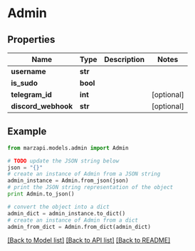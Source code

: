 # Admin


## Properties
Name | Type | Description | Notes
------------ | ------------- | ------------- | -------------
**username** | **str** |  | 
**is_sudo** | **bool** |  | 
**telegram_id** | **int** |  | [optional] 
**discord_webhook** | **str** |  | [optional] 

## Example

```python
from marzapi.models.admin import Admin

# TODO update the JSON string below
json = "{}"
# create an instance of Admin from a JSON string
admin_instance = Admin.from_json(json)
# print the JSON string representation of the object
print Admin.to_json()

# convert the object into a dict
admin_dict = admin_instance.to_dict()
# create an instance of Admin from a dict
admin_from_dict = Admin.from_dict(admin_dict)
```
[[Back to Model list]](../README.md#documentation-for-models) [[Back to API list]](../README.md#documentation-for-api-endpoints) [[Back to README]](../README.md)


